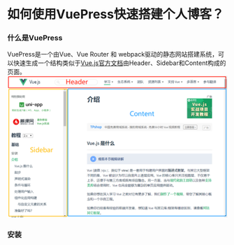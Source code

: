 # 如何使用VuePress快速搭建个人博客？
### 什么是VuePress
VuePress是一个由Vue、Vue Router 和 webpack驱动的静态网站搭建系统，可以快速生成一个结构类似于[Vue.js官方文档](https://cn.vuejs.org/v2/guide/)由Header、Sidebar和Content构成的页面。
![](./images/HowToUseVuepress-1.png)
### 安装
